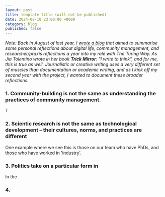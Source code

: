 ```yaml
---
layout: post
title: template title (will not be published)
date: 2024-08-10 23:00:00 +0000
category: blog
published: false
---
```


_Note: Back in August of last year, I [wrote a blog]() that aimed to summarise some personal reflections about digital life, community management, and researcher/praxis reflections a year into my role with The Turing Way. As Jia Tolentino wrote in her book **Trick Mirror**: "I write to think", and for me, this is true as well. Journalistic or creative writing uses a very different set of muscles than documentation or academic writing, and as I kick off my second year with the project, I wanted to document these broader reflections._

### 1. Community-building is not the same as understanding  the practices of community management.

T

### 2. Scientic research is not the same as technological development – their cultures, norms, and practices are different

One example where we see this is those on our team who have PhDs, and those who have worked in 'industry'. 

### 3. Politics take on a particular form in 

In the 

### 4. 